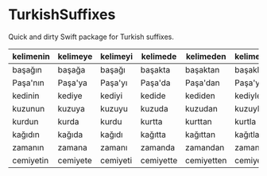 # TurkishSuffixes

Quick and dirty Swift package for Turkish suffixes.

| kelimenin | kelimeye | kelimeyi | kelimede | kelimeden | kelimeyle |
|  ---  |  ---  |  ---  |  ---  |  ---  |  ---  |
| başağın | başağa | başağı | başakta | başaktan | başakla |
| Paşa'nın | Paşa'ya | Paşa'yı | Paşa'da | Paşa'dan | Paşa'yla |
| kedinin | kediye | kediyi | kedide | kediden | kediyle |
| kuzunun | kuzuya | kuzuyu | kuzuda | kuzudan | kuzuyla |
| kurdun | kurda | kurdu | kurtta | kurttan | kurtla |
| kağıdın | kağıda | kağıdı | kağıtta | kağıttan | kağıtla |
| zamanın | zamana | zamanı | zamanda | zamandan | zamanla |
| cemiyetin | cemiyete | cemiyeti | cemiyette | cemiyetten | cemiyetle |
